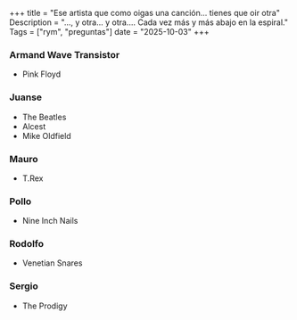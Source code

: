 +++
title = "Ese artista que como oigas una canción... tienes que oir otra"
Description = "..., y otra... y otra.... Cada vez más y más abajo en la espiral."
Tags = ["rym", "preguntas"]
date = "2025-10-03"
+++

### Armand Wave Transistor

- Pink Floyd

### Juanse

- The Beatles
- Alcest
- Mike Oldfield

### Mauro

- T.Rex

### Pollo

- Nine Inch Nails

### Rodolfo

- Venetian Snares

### Sergio

- The Prodigy
